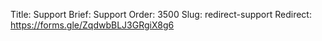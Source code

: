 Title: Support
Brief: Support
Order: 3500
Slug: redirect-support
Redirect: https://forms.gle/ZqdwbBLJ3GRgiX8g6
